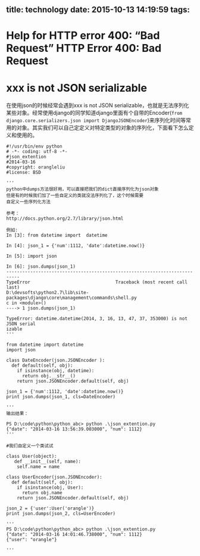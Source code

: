 title: technology
date: 2015-10-13 14:19:59
tags:
---
Help for HTTP error 400: “Bad Request”
HTTP Error 400: Bad Request
=============

xxx  is not JSON serializable
=============
在使用json的时候经常会遇到xxx  is not JSON serializable，也就是无法序列化某些对象。经常使用django的同学知道django里面有个自带的Encoder(`from django.core.serializers.json import DjangoJSONEncoder`)来序列化时间等常用的对象。其实我们可以自己定定义对特定类型的对象的序列化，下面看下怎么定义和使用的。
```
#!/usr/bin/env python
# -*- coding: utf-8 -*-
#json_extention
#2014-03-16
#copyright: orangleliu
#license: BSD

'''
python中dumps方法很好用，可以直接把我们的dict直接序列化为json对象
但是有的时候我们加了一些自定义的类就没法序列化了，这个时候需要
自定义一些序列化方法

参考：
http://docs.python.org/2.7/library/json.html

例如:
In [3]: from datetime import  datetime

In [4]: json_1 = {'num':1112, 'date':datetime.now()}

In [5]: import json

In [6]: json.dumps(json_1)
---------------------------------------------------------------------------
TypeError								 Traceback (most recent call last)
D:\devsofts\python2.7\lib\site-packages\django\core\management\commands\shell.py
c in <module>()
----> 1 json.dumps(json_1)

TypeError: datetime.datetime(2014, 3, 16, 13, 47, 37, 353000) is not JSON serial
izable
'''
```
```
from datetime import datetime
import json

class DateEncoder(json.JSONEncoder ):
  def default(self, obj):
    if isinstance(obj, datetime):
      return obj.__str__()
    return json.JSONEncoder.default(self, obj)

json_1 = {'num':1112, 'date':datetime.now()}
print json.dumps(json_1, cls=DateEncoder)

'''
输出结果：

PS D:\code\python\python_abc> python .\json_extention.py
{"date": "2014-03-16 13:56:39.003000", "num": 1112}
'''
```
```
#我们自定义一个类试试

class User(object):
   def __init__(self, name):
    self.name = name

class UserEncoder(json.JSONEncoder):
  def default(self, obj):
    if isinstance(obj, User):
      return obj.name
    return json.JSONEncoder.default(self, obj)

json_2 = {'user':User('orangle')}
print json.dumps(json_2, cls=UserEncoder)

'''
PS D:\code\python\python_abc> python .\json_extention.py
{"date": "2014-03-16 14:01:46.738000", "num": 1112}
{"user": "orangle"}

'''
```